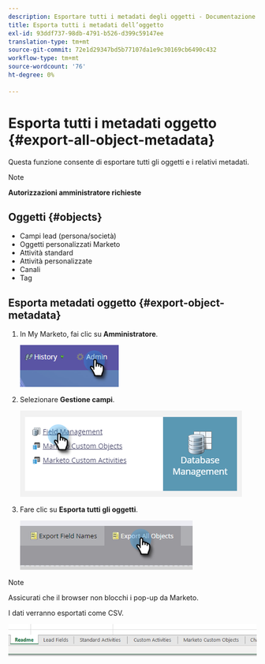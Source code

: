 ```yaml
---
description: Esportare tutti i metadati degli oggetti - Documentazione Marketo - Documentazione del prodotto
title: Esporta tutti i metadati dell’oggetto
exl-id: 93ddf737-98db-4791-b526-d399c59147ee
translation-type: tm+mt
source-git-commit: 72e1d29347bd5b77107da1e9c30169cb6490c432
workflow-type: tm+mt
source-wordcount: '76'
ht-degree: 0%

---
```


# Esporta tutti i metadati oggetto {#export-all-object-metadata}

Questa funzione consente di esportare tutti gli oggetti e i relativi metadati.

>[!NOTE]
>
>**Autorizzazioni amministratore richieste**

## Oggetti {#objects}

* Campi lead (persona/società)
* Oggetti personalizzati Marketo
* Attività standard
* Attività personalizzate
* Canali
* Tag

## Esporta metadati oggetto {#export-object-metadata}

1. In My Marketo, fai clic su **Amministratore**.

   ![](assets/export-all-object-metadata-1.png)

1. Selezionare **Gestione campi**.

   ![](assets/export-all-object-metadata-2.png)

1. Fare clic su **Esporta tutti gli oggetti**.

   ![](assets/export-all-object-metadata-3.png)

>[!NOTE]
>
>Assicurati che il browser non blocchi i pop-up da Marketo.

I dati verranno esportati come CSV.

![](assets/export-all-object-metadata-4.png)
